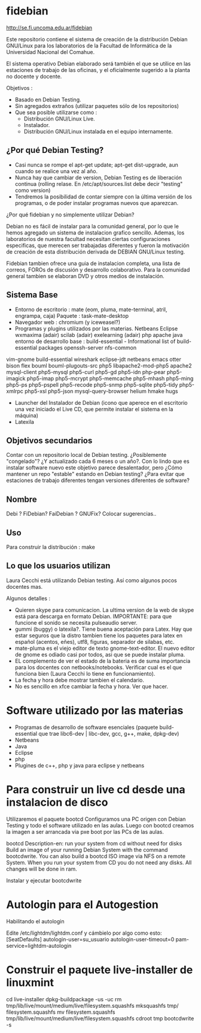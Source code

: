 fidebian
========

http://se.fi.uncoma.edu.ar/fidebian

Este repositorio contiene el sistema de creación de la distribución Debian
GNU/Linux para los laboratorios de la Facultad de Informática de la Universidad
Nacional del Comahue.

El sistema operativo Debian elaborado será también el que se utilice
en las estaciones de trabajo de las oficinas, y el oficialmente sugerido
a la planta no docente y docente.

Objetivos :

 - Basado en Debian Testing. 
 - Sin agregados extraños (utilizar paquetes sólo de los repositorios)
 - Que sea posible utilizarse como :
    * Distribución GNU/Linux Live.
    * Instalador.
    * Distribución GNU/Linux instalada en el equipo internamente.


¿Por qué Debian Testing?
------------------------

* Casi nunca se rompe el apt-get update; apt-get dist-upgrade, 
  aun cuando se realice una vez al año.
* Nunca hay que cambiar de version, Debian Testing es de liberación continua
  (rolling relase. En /etc/apt/sources.list debe decir "testing" como version)
* Tendremos la posibilidad de contar siempre con la última versión de 
  los programas, o de poder instalar programas nuevos que aparezcan.

¿Por qué fidebian y no simplemente utilizar Debian?

Debian no es fácil de instalar para la comunidad general,
por lo que le hemos agregado un sistema de instalacion grafico sencillo.
Ademas, los laboratorios de nuestra facultad necesitan ciertas
configuraciones especificas,
que merecen ser trabajadas diferentes y fueron la motivación de
creación de esta distribución derivada de DEBIAN GNU/Linux testing.

Fidebian tambien ofrece una guia de instalacion completa, una lista de correos,
FOROs de discusión y desarrollo colaborativo.
Para la comunidad general tambien se elaboran DVD y otros 
medios de instalación.



Sistema Base
------------

- Entorno de escritorio : mate (eom, pluma, mate-terminal, atril, engrampa, caja)
	Paquete : task-mate-desktop
- Navegador web : chromium (y iceweasel?)
- Programas y plugins utilizados por las materias.
   Netbeans
   Eclipse
   wxmaxima (adair)
   scilab (adair)
   exelearning (adair)
   php
   apache
   java
   entorno de desarrollo base : build-essential - Informational list of build-essential packages
   openssh-server
   nfs-common


 vim-gnome build-essential wireshark eclipse-jdt 
           netbeans emacs otter bison flex bouml bouml-plugouts-src 
           php5 libapache2-mod-php5 apache2 mysql-client php5-mysql 
           php5-curl php5-gd php5-idn php-pear php5-imagick php5-imap
           php5-mcrypt php5-memcache php5-mhash php5-ming php5-ps php5-pspell
           php5-recode php5-snmp php5-sqlite php5-tidy php5-xmlrpc php5-xsl php5-json
           mysql-query-browser helium hmake hugs

- Launcher del Instalador de Debian (icono que aperece en el escritorio una vez
  iniciado el Live CD, que permite instalar el sistema en la máquina)
- Latexila


Objetivos secundarios
---------------------

Contar con un repositorio local de Debian testing. ¿Posiblemente "congelado"?
¿Y actualizado cada 6 meses o un año?. Con lo lindo que es instalar software
nuevo este objetivo parece desalentador, pero ¿Cómo mantener un repo
"estable" estando en Debian testing? ¿Para evitar que estaciones de trabajo
diferentes tengan versiones diferentes de software?


Nombre
------

Debi ?
FiDebian?
FaiDebian ?
GNUFix?
Colocar sugerencias..


Uso
---

Para construir la distribución : make



Lo que los usuarios utilizan
----------------------------

Laura Cecchi está utilizando Debian testing. Así como algunos pocos docentes
mas.

Algunos detalles :

- Quieren skype para comunicacion. La ultima version de la web de skype
está para descarga en formato Debian. IMPORTANTE: para que funcione el sonido
se necesita pulseaudio server.
- gummi (buggy) o latexila?. Tiene buena aceptación para Latex. Hay que estar seguros que la distro tambien tiene los paquetes para latex en español (acentos, eñes), utf8, figuras, separador de silabas, etc.
- mate-pluma es el viejo editor de texto gnome-text-editor. El nuevo
  editor de gnome es odiado casi por todos, asi que se puede instalar pluma.
- EL complemento de ver el estado de la bateria es de suma importancia
  para los docentes con netbooks/notebooks. Verificar cual es el que funciona
  bien (Laura Cecchi lo tiene en funcionamiento).
- La fecha y hora debe mostrar tambien el calendario.
- No es sencillo en xfce cambiar la fecha y hora. Ver que hacer.


Software utilizado por las materias
===================================

- Programas de desarrollo de software esenciales (paquete build-essential que trae libc6-dev | libc-dev, gcc, g++, make, dpkg-dev)
- Netbeans
- Java
- Eclipse
- php
- Plugines de c++, php y java para eclipse y netbeans


Para construir un live cd desde una instalacion de disco
========================================================

Utilizaremos el paquete bootcd
Configuramos una PC origen con Debian Testing y todo el software utilizado
en las aulas. Luego con bootcd creamos la imagen a ser arrancada
via pxe boot por las PCs de las aulas.

bootcd
Description-en: run your system from cd without need for disks
 Build an image of your running Debian System with the command bootcdwrite.
 You can also build a bootcd ISO image via NFS on a remote System.
 When you run your system from CD you do not need any disks. All
 changes will be done in ram.

Instalar y ejecutar bootcdwrite

Autologin para el Autogestion
=============================

Habilitando el autologin

Edite /etc/lightdm/lightdm.conf y cámbielo por algo como esto:
[SeatDefaults] 
autologin-user=su_usuario 
autologin-user-timeout=0 
pam-service=lightdm-autologin 


Construir el paquete live-installer de linuxmint
================================================

cd live-installer 
dpkg-buildpackage -us -uc
rm tmp/lib/live/mount/medium/live/filesystem.squashfs
mksquashfs tmp/ filesystem.squashfs
mv filesystem.squashfs tmp/lib/live/mount/medium/live/filesystem.squashfs
cdroot tmp bootcdwrite -s

